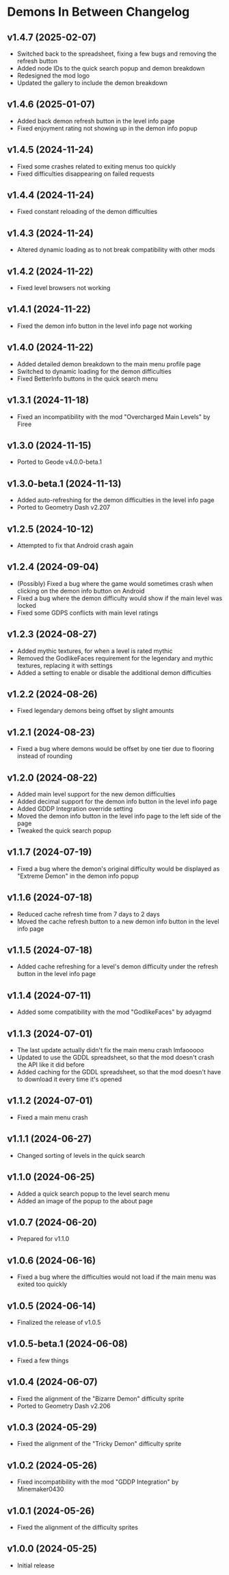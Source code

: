 # Demons In Between Changelog
## v1.4.7 (2025-02-07)
- Switched back to the spreadsheet, fixing a few bugs and removing the refresh button
- Added node IDs to the quick search popup and demon breakdown
- Redesigned the mod logo
- Updated the gallery to include the demon breakdown

## v1.4.6 (2025-01-07)
- Added back demon refresh button in the level info page
- Fixed enjoyment rating not showing up in the demon info popup

## v1.4.5 (2024-11-24)
- Fixed some crashes related to exiting menus too quickly
- Fixed difficulties disappearing on failed requests

## v1.4.4 (2024-11-24)
- Fixed constant reloading of the demon difficulties

## v1.4.3 (2024-11-24)
- Altered dynamic loading as to not break compatibility with other mods

## v1.4.2 (2024-11-22)
- Fixed level browsers not working

## v1.4.1 (2024-11-22)
- Fixed the demon info button in the level info page not working

## v1.4.0 (2024-11-22)
- Added detailed demon breakdown to the main menu profile page
- Switched to dynamic loading for the demon difficulties
- Fixed BetterInfo buttons in the quick search menu

## v1.3.1 (2024-11-18)
- Fixed an incompatibility with the mod "Overcharged Main Levels" by Firee

## v1.3.0 (2024-11-15)
- Ported to Geode v4.0.0-beta.1

## v1.3.0-beta.1 (2024-11-13)
- Added auto-refreshing for the demon difficulties in the level info page
- Ported to Geometry Dash v2.207

## v1.2.5 (2024-10-12)
- Attempted to fix that Android crash again

## v1.2.4 (2024-09-04)
- (Possibly) Fixed a bug where the game would sometimes crash when clicking on the demon info button on Android
- Fixed a bug where the demon difficulty would show if the main level was locked
- Fixed some GDPS conflicts with main level ratings

## v1.2.3 (2024-08-27)
- Added mythic textures, for when a level is rated mythic
- Removed the GodlikeFaces requirement for the legendary and mythic textures, replacing it with settings
- Added a setting to enable or disable the additional demon difficulties

## v1.2.2 (2024-08-26)
- Fixed legendary demons being offset by slight amounts

## v1.2.1 (2024-08-23)
- Fixed a bug where demons would be offset by one tier due to flooring instead of rounding

## v1.2.0 (2024-08-22)
- Added main level support for the new demon difficulties
- Added decimal support for the demon info button in the level info page
- Added GDDP Integration override setting
- Moved the demon info button in the level info page to the left side of the page
- Tweaked the quick search popup

## v1.1.7 (2024-07-19)
- Fixed a bug where the demon's original difficulty would be displayed as "Extreme Demon" in the demon info popup

## v1.1.6 (2024-07-18)
- Reduced cache refresh time from 7 days to 2 days
- Moved the cache refresh button to a new demon info button in the level info page

## v1.1.5 (2024-07-18)
- Added cache refreshing for a level's demon difficulty under the refresh button in the level info page

## v1.1.4 (2024-07-11)
- Added some compatibility with the mod "GodlikeFaces" by adyagmd

## v1.1.3 (2024-07-01)
- The last update actually didn't fix the main menu crash lmfaooooo
- Updated to use the GDDL spreadsheet, so that the mod doesn't crash the API like it did before
- Added caching for the GDDL spreadsheet, so that the mod doesn't have to download it every time it's opened

## v1.1.2 (2024-07-01)
- Fixed a main menu crash

## v1.1.1 (2024-06-27)
- Changed sorting of levels in the quick search

## v1.1.0 (2024-06-25)
- Added a quick search popup to the level search menu
- Added an image of the popup to the about page

## v1.0.7 (2024-06-20)
- Prepared for v1.1.0

## v1.0.6 (2024-06-16)
- Fixed a bug where the difficulties would not load if the main menu was exited too quickly

## v1.0.5 (2024-06-14)
- Finalized the release of v1.0.5

## v1.0.5-beta.1 (2024-06-08)
- Fixed a few things

## v1.0.4 (2024-06-07)
- Fixed the alignment of the "Bizarre Demon" difficulty sprite
- Ported to Geometry Dash v2.206

## v1.0.3 (2024-05-29)
- Fixed the alignment of the "Tricky Demon" difficulty sprite

## v1.0.2 (2024-05-26)
- Fixed incompatibility with the mod "GDDP Integration" by Minemaker0430

## v1.0.1 (2024-05-26)
- Fixed the alignment of the difficulty sprites

## v1.0.0 (2024-05-25)
- Initial release